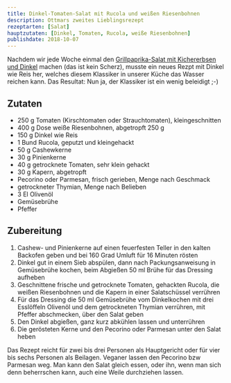 ```yaml
---
title: Dinkel-Tomaten-Salat mit Rucola und weißen Riesenbohnen
description: Ottmars zweites Lieblingsrezept
rezeptarten: [Salat]
hauptzutaten: [Dinkel, Tomaten, Rucola, weiße Riesenbohnen]
publishdate: 2018-10-07
---
```


Nachdem wir jede Woche einmal den [Grillpaprika-Salat mit Kichererbsen und Dinkel][1] machen (das ist kein Scherz), musste ein neues Rezpt mit Dinkel wie Reis her, welches diesem Klassiker in unserer Küche das Wasser reichen kann. Das Resultat: Nun ja, der Klassiker ist ein wenig beleidigt ;-)


## Zutaten

- 250 g Tomaten (Kirschtomaten oder Strauchtomaten), kleingeschnitten
- 400 g Dose weiße Riesenbohnen, abgetropft 250 g
- 150 g Dinkel wie Reis
- 1 Bund Rucola, geputzt und kleingehackt
- 50 g Cashewkerne
- 30 g Pinienkerne
- 40 g getrocknete Tomaten, sehr klein gehackt
- 30 g Kapern, abgetropft
- Pecorino oder Parmesan, frisch gerieben, Menge nach Geschmack
- getrockneter Thymian, Menge nach Belieben
- 3 El Olivenöl
- Gemüsebrühe
- Pfeffer


## Zubereitung

1. Cashew- und Pinienkerne auf einen feuerfesten Teller in den kalten Backofen geben und bei 160 Grad Umluft für 16 Minuten rösten
2. Dinkel gut in einem Sieb abspülen, dann nach Packungsanweisung in Gemüsebrühe kochen, beim Abgießen 50 ml Brühe für das Dressing aufheben
3. Geschnittene frische und getrocknete Tomaten, gehackten Rucola, die weißen Riesenbohnen und die Kapern in einer Salatschüssel verrühren
4. Für das Dressing die 50 ml Gemüsebrühe vom Dinkelkochen mit drei Esslöffeln Olivenöl und dem getrockneten Thymian verrühren, mit Pfeffer abschmecken, über den Salat geben
5. Den Dinkel abgießen, ganz kurz abkühlen lassen und unterrühren
6. Die gerösteten Kerne und den Pecorino oder Parmesan unter den Salat heben

Das Rezept reicht für zwei bis drei Personen als Hauptgericht oder für vier bis sechs Personen als Beilagen. Veganer lassen den Pecorino bzw Parmesan weg. Man kann den Salat gleich essen, oder ihn, wenn man sich denn beherrschen kann, auch eine Weile durchziehen lassen.


[1]: /rezepte/grillpaprika-salat-mit-kichererbsen-und-dinkel
